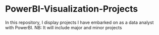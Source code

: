 # PowerBI-Visualization-Projects
In this repository, I display projects I have embarked on as a data analyst with PowerBI. NB: It will include major and minor projects 

